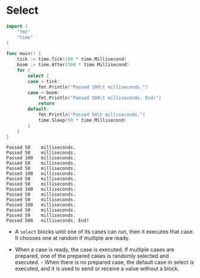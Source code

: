 # Select

```go
import (
    "fmt"
    "time"
)

func main() {
    tick := time.Tick(100 * time.Millisecond)
    boom := time.After(500 * time.Millisecond)
    for {
        select {
        case <-tick:
            fmt.Println("Passed 100\t milliseconds.")
        case <-boom:
            fmt.Println("Passed 500\t milliseconds. End!")
            return
        default:
            fmt.Println("Passed 50\t milliseconds.")
            time.Sleep(50 * time.Millisecond)
        }
    }
}
```

```console
Passed 50	 milliseconds.
Passed 50	 milliseconds.
Passed 100	 milliseconds.
Passed 50	 milliseconds.
Passed 50	 milliseconds.
Passed 100	 milliseconds.
Passed 50	 milliseconds.
Passed 50	 milliseconds.
Passed 100	 milliseconds.
Passed 50	 milliseconds.
Passed 50	 milliseconds.
Passed 100	 milliseconds.
Passed 50	 milliseconds.
Passed 50	 milliseconds.
Passed 500	 milliseconds. End!
```

- A `select` blocks until one of its cases can run, then it executes that case. It chooses one at random if multiple are ready.

- When a case is ready, the case is executed. If multiple cases are prepared, one of the prepared cases is randomly selected and executed. - When there is no prepared case, the default case in select is executed, and it is used to send or receive a value without a block.